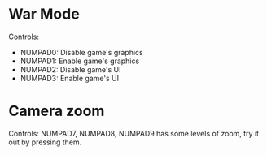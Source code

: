 # War Mode
Controls:
- NUMPAD0: Disable game's graphics
- NUMPAD1: Enable game's graphics
- NUMPAD2: Disable game's UI
- NUMPAD3: Enable game's UI

# Camera zoom
Controls:
NUMPAD7, NUMPAD8, NUMPAD9 has some levels of zoom, try it out by pressing them.
